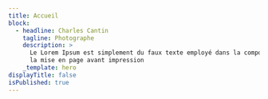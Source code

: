 ```yaml
---
title: Accueil
block:
  - headline: Charles Cantin
    tagline: Photographe
    description: >
      Le Lorem Ipsum est simplement du faux texte employé dans la composition et
      la mise en page avant impression
    _template: hero
displayTitle: false
isPublished: true
---
```












